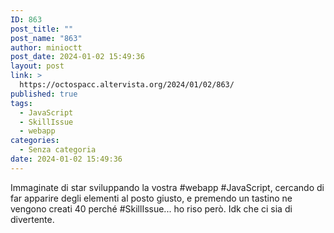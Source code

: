 ```yaml
---
ID: 863
post_title: ""
post_name: "863"
author: minioctt
post_date: 2024-01-02 15:49:36
layout: post
link: >
  https://octospacc.altervista.org/2024/01/02/863/
published: true
tags:
  - JavaScript
  - SkillIssue
  - webapp
categories:
  - Senza categoria
date: 2024-01-02 15:49:36
---
```

<!-- wp:paragraph -->
<p>Immaginate di star sviluppando la vostra #webapp #JavaScript, cercando di far apparire degli elementi al posto giusto, e premendo un tastino ne vengono creati 40 perché #SkillIssue... ho riso però. Idk che ci sia di divertente.</p>
<!-- /wp:paragraph -->

<!-- wp:paragraph -->
<p></p>
<!-- /wp:paragraph -->

<!-- wp:image {"id":864,"sizeSlug":"large","linkDestination":"none"} -->
<figure class="wp-block-image size-large"><img src="https://octospacc.altervista.org/wp-content/uploads/2024/01/Screenshot-from-2024-01-02-15-36-17-960x389.png" alt="" class="wp-image-864"/></figure>
<!-- /wp:image -->